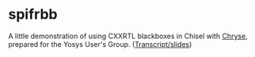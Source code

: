 # spifrbb

A little demonstration of using CXXRTL blackboxes in Chisel with [Chryse],
prepared for the Yosys User's Group. ([Transcript/slides][chiselcxx])

[Chryse]: https://github.com/chryse-hdl/chryse
[chiselcxx]: https://kivikakk.ee/digital/2024/05/28/chisel-and-cxx/
